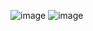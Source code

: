 ![image](https://github.com/user-attachments/assets/89968562-9648-44d9-b847-3d0e29294098)
![image](https://github.com/user-attachments/assets/3b11d01e-eb84-436f-971d-4a71d1eb5be3)
